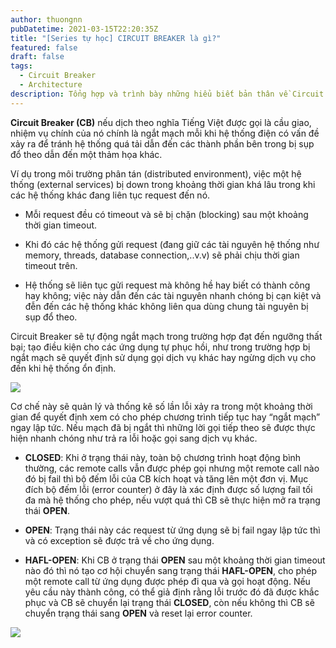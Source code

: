 ```yaml
---
author: thuongnn
pubDatetime: 2021-03-15T22:20:35Z
title: "[Series tự học] CIRCUIT BREAKER là gì?"
featured: false
draft: false
tags:
  - Circuit Breaker
  - Architecture
description: Tổng hợp và trình bày những hiểu biết bản thân về Circuit Breaker.
---
```


**Circuit Breaker (CB)** nếu dịch theo nghĩa Tiếng Việt được gọi là cầu giao, nhiệm vụ chính của nó chính là ngắt mạch mỗi khi hệ thống điện có vấn đề xảy ra để tránh hệ thống quá tải dẫn đến các thành phần bên trong bị sụp đổ theo dẫn đến một thảm họa khác.

Ví dụ trong môi trường phân tán (distributed environment), việc một hệ thống (external services) bị down trong khoảng thời gian khá lâu trong khi các hệ thống khác đang liên tục request đến nó.

- Mỗi request đều có timeout và sẽ bị chặn (blocking) sau một khoảng thời gian timeout.

- Khi đó các hệ thống gửi request (đang giữ các tài nguyên hệ thống như memory, threads, database connection,..v.v) sẽ phải chịu thời gian timeout trên.

- Hệ thống sẽ liên tục gửi request mà không hề hay biết có thành công hay không; việc này dẫn đến các tài nguyên nhanh chóng bị cạn kiệt và đễn đến các hệ thống khác không liên qua dùng chung tài nguyên bị sụp đổ theo.

Circuit Breaker sẽ tự động ngắt mạch trong trường hợp đạt đến ngưỡng thất bại; tạo điều kiện cho các ứng dụng tự phục hồi, như trong trường hợp bị ngắt mạch sẽ quyết định sử dụng gọi dịch vụ khác hay ngừng dịch vụ cho đến khi hệ thống ổn định.

![](https://github.com/user-attachments/assets/1f25eb1a-7a82-4fa9-b97c-50c0eaf4c40d)

Cơ chế này sẽ quản lý và thống kê số lần lỗi xảy ra trong một khoảng thời gian để quyết định xem có cho phép chương trình tiếp tục hay “ngắt mạch” ngay lập tức. Nếu mạch đã bị ngắt thì những lời gọi tiếp theo sẽ được thực hiện nhanh chóng như trả ra lỗi hoặc gọi sang dịch vụ khác.

- **CLOSED**: Khi ở trạng thái này, toàn bộ chương trình hoạt động bình thường, các remote calls vẫn được phép gọi nhưng một remote call nào đó bị fail thì bộ đếm lỗi của CB kích hoạt và tăng lên một đơn vị. Mục đích bộ đếm lỗi (error counter) ở đây là xác định được số lượng fail tối đa mà hệ thống cho phép, nếu vượt quá thì CB sẽ thực hiện mở ra trạng thái **OPEN**.

- **OPEN**: Trạng thái này các request từ ứng dụng sẽ bị fail ngay lập tức thì và có exception sẽ được trả về cho ứng dụng.

- **HAFL-OPEN**: Khi CB ở trạng thái **OPEN** sau một khoảng thời gian timeout nào đó thì nó tạo cơ hội chuyển sang trạng thái **HAFL-OPEN**, cho phép một remote call từ ứng dụng được phép đi qua và gọi hoạt động. Nếu yêu cầu này thành công, có thể giả định rằng lỗi trước đó đã được khắc phục và CB sẽ chuyển lại trạng thái **CLOSED**, còn nếu không thì CB sẽ chuyển trạng thái sang **OPEN** và reset lại error counter.

![](https://github.com/user-attachments/assets/53f02491-b9fe-43e6-aa0e-30ed388f0e23)
